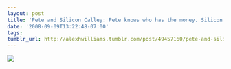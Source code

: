 ```yaml
---
layout: post
title: 'Pete and Silicon Calley: Pete knows who has the money. Silicon Calley!'
date: '2008-09-09T13:22:48-07:00'
tags: 
tumblr_url: http://alexhwilliams.tumblr.com/post/49457160/pete-and-silicon-calley-pete-knows-who-has-the
---
```

<img src="http://25.media.tumblr.com/EXq6qISREdoikwhfMUsdt159_250.jpg"/>
